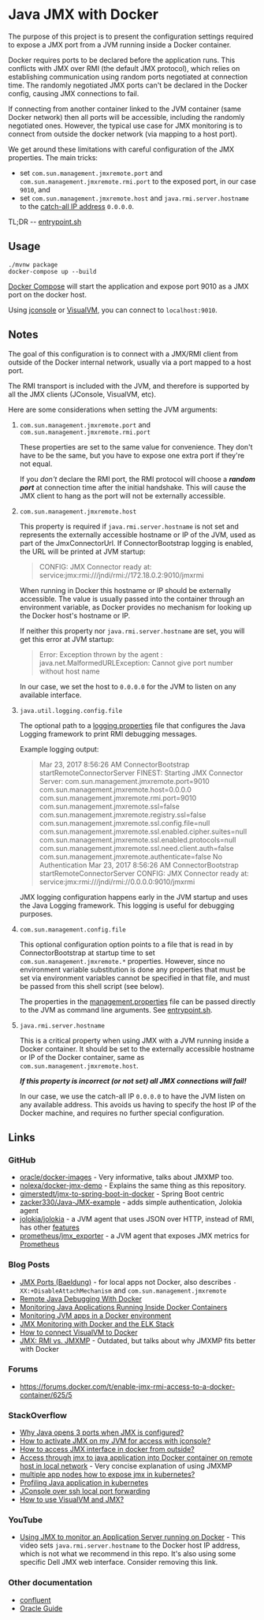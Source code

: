 # Java JMX with Docker

The purpose of this project is to present the configuration settings required to expose a JMX port from a JVM running inside a Docker container.

Docker requires ports to be declared before the application runs.  This conflicts with JMX over RMI (the default JMX protocol), which relies on establishing communication using random ports negotiated at connection time.  The randomly negotiated JMX ports can't be declared in the Docker config, causing JMX connections to fail.

If connecting from another container linked to the JVM container (same Docker network) then all ports will be accessible, including the randomly negotiated ones.  However, the typical use case for JMX monitoring is to connect from outside the docker network (via mapping to a host port).

We get around these limitations with careful configuration of the JMX properties.  The main tricks:
* set `com.sun.management.jmxremote.port` and `com.sun.management.jmxremote.rmi.port` to the exposed port, in our case `9010`, and
* set `com.sun.management.jmxremote.host` and `java.rmi.server.hostname` to the [catch-all IP address](https://en.wikipedia.org/wiki/0.0.0.0) `0.0.0.0`.

TL;DR -- [entrypoint.sh](https://github.com/cstroe/java-jmx-in-docker-sample-app/blob/master/bin/entrypoint.sh)

## Usage

    ./mvnw package
    docker-compose up --build

[Docker Compose](https://docs.docker.com/compose/install/) will start the application and expose port 9010 as a JMX port on the docker host.

Using [jconsole](doc/jconsole.md) or [VisualVM](https://visualvm.github.io/), you can connect to `localhost:9010`.

## Notes

The goal of this configuration is to connect with a JMX/RMI client
from outside of the Docker internal network, usually via a port
mapped to a host port. 

The RMI transport is included with the JVM, and therefore is supported
by all the JMX clients (JConsole, VisualVM, etc).

Here are some considerations when setting the JVM arguments:

1. `com.sun.management.jmxremote.port` and `com.sun.management.jmxremote.rmi.port`

   These properties are set to the same value for convenience.
   They don't have to be the same, but you have to expose one
   extra port if they're not equal.

   If you _don't_ declare the RMI port, the RMI protocol will choose
   a ***random port*** at connection time after the initial handshake.
   This will cause the JMX client to hang as the port will not
   be externally accessible.

2. `com.sun.management.jmxremote.host`

   This property is required if `java.rmi.server.hostname` is not set
   and represents the externally accessible hostname or IP of the
   JVM, used as part of the JmxConnectorUrl. If ConnectorBootstrap
   logging is enabled, the URL will be printed at JVM startup:

   > CONFIG: JMX Connector ready at: service:jmx:rmi:///jndi/rmi://172.18.0.2:9010/jmxrmi

   When running in Docker this hostname or IP should be
   externally accessible. The value is usually passed into
   the container through an environment variable, as Docker
   provides no mechanism for looking up the Docker host's
   hostname or IP.

   If neither this property nor `java.rmi.server.hostname` are set, you
   will get this error at JVM startup:

   > Error: Exception thrown by the agent : java.net.MalformedURLException: Cannot give port number without host name

   In our case, we set the host to `0.0.0.0` for the JVM to listen on any available interface.

3. `java.util.logging.config.file`

   The optional path to a [logging.properties](bin/logging.properties) file
   that configures the Java Logging framework to print RMI debugging messages.

   Example logging output:

   > Mar 23, 2017 8:56:26 AM ConnectorBootstrap startRemoteConnectorServer
   > FINEST: Starting JMX Connector Server:
   > 	com.sun.management.jmxremote.port=9010
   > 	com.sun.management.jmxremote.host=0.0.0.0
   > 	com.sun.management.jmxremote.rmi.port=9010
   > 	com.sun.management.jmxremote.ssl=false
   > 	com.sun.management.jmxremote.registry.ssl=false
   > 	com.sun.management.jmxremote.ssl.config.file=null
   > 	com.sun.management.jmxremote.ssl.enabled.cipher.suites=null
   > 	com.sun.management.jmxremote.ssl.enabled.protocols=null
   > 	com.sun.management.jmxremote.ssl.need.client.auth=false
   > 	com.sun.management.jmxremote.authenticate=false
   > 	No Authentication
   > Mar 23, 2017 8:56:26 AM ConnectorBootstrap startRemoteConnectorServer
   > CONFIG: JMX Connector ready at: service:jmx:rmi:///jndi/rmi://0.0.0.0:9010/jmxrmi
   
   JMX logging configuration happens early in the JVM startup and
   uses the Java Logging framework.  This logging is useful for debugging purposes.

4. `com.sun.management.config.file`

   This optional configuration option points to a file that
   is read in by ConnectorBootstrap at startup time
   to set `com.sun.management.jmxremote.*` properties.
   However, since no environment variable substitution is done
   any properties that must be set via environment variables
   cannot be specified in that file, and must be passed from this
   shell script (see below).
   
   The properties in the [management.properties](bin/management.properties)
   file can be passed directly to the JVM as command line arguments.
   See [entrypoint.sh](bin/entrypoint.sh).

5. `java.rmi.server.hostname`

   This is a critical property when using JMX with a JVM running 
   inside a Docker container.  It should be set to
   the externally accessible hostname or IP of the Docker container,
   same as `com.sun.management.jmxremote.host`.

   ***If this property is incorrect (or not set) all JMX connections will fail!***

   In our case, we use the catch-all IP `0.0.0.0` to have the JVM
   listen on any available address.  This avoids us having to specify
   the host IP of the Docker machine, and requires no further special
   configuration.

## Links

### GitHub

* [oracle/docker-images](https://github.com/oracle/docker-images/tree/master/OracleCoherence/docs/5.monitoring) - Very informative, talks about JMXMP too.
* [nolexa/docker-jmx-demo](https://github.com/nolexa/docker-jmx-demo) - Explains the same thing as this repository.
* [gimerstedt/jmx-to-spring-boot-in-docker](https://github.com/gimerstedt/jmx-to-spring-boot-in-docker) - Spring Boot centric
* [zacker330/Java-JMX-example](https://github.com/zacker330/Java-JMX-example) - adds simple authentication, Jolokia agent
* [jolokia/jolokia](https://github.com/jolokia/jolokia) - a JVM agent that uses JSON over HTTP, instead of RMI, has other [features](https://jolokia.org/features-nb.html)
* [prometheus/jmx\_exporter](https://github.com/prometheus/jmx_exporter) - a JVM agent that exposes JMX metrics for [Prometheus](https://github.com/prometheus/prometheus)

### Blog Posts

* [JMX Ports (Baeldung)](https://www.baeldung.com/jmx-ports) - for local apps not Docker, also describes `-XX:+DisableAttachMechanism` and `com.sun.management.jmxremote`
* [Remote Java Debugging With Docker](https://ptmccarthy.github.io/2014/07/24/remote-jmx-with-docker/)
* [Monitoring Java Applications Running Inside Docker Containers](http://www.jamasoftware.com/blog/monitoring-java-applications/)
* [Monitoring JVM apps in a Docker environment](http://mintbeans.com/jvm-monitoring-docker/)
* [JMX Monitoring with Docker and the ELK Stack](https://www.ivankrizsan.se/2015/09/27/jmx-monitoring-with-the-elk-stack/)
* [How to connect VisualVM to Docker](http://www.ethanjoachimeldridge.info/tech-blog/connect-visualvm-docker)
* [JMX: RMI vs. JMXMP](https://meteatamel.wordpress.com/2012/02/13/jmx-rmi-vs-jmxmp/) - Outdated, but talks about why JMXMP fits better with Docker

### Forums

* https://forums.docker.com/t/enable-jmx-rmi-access-to-a-docker-container/625/5

### StackOverflow

* [Why Java opens 3 ports when JMX is configured?](https://stackoverflow.com/questions/20884353/why-java-opens-3-ports-when-jmx-is-configured)
* [How to activate JMX on my JVM for access with jconsole?](http://stackoverflow.com/questions/856881/how-to-activate-jmx-on-my-jvm-for-access-with-jconsole)
* [How to access JMX interface in docker from outside?](http://stackoverflow.com/questions/31257968/how-to-access-jmx-interface-in-docker-from-outside)
* [Access through jmx to java application into Docker container on remote host in local network](http://serverfault.com/questions/789976/access-through-jmx-to-java-application-into-docker-container-on-remote-host-in-l) - Very concise explanation of using JMXMP
* [multiple app nodes how to expose jmx in kubernetes?](https://stackoverflow.com/questions/35184558/multiple-app-nodes-how-to-expose-jmx-in-kubernetes/39927197#39927197)
* [Profiling Java application in kubernetes](https://stackoverflow.com/questions/41720185/profiling-java-application-in-kubernetes?noredirect=1&lq=1)
* [JConsole over ssh local port forwarding](https://stackoverflow.com/questions/15093376/jconsole-over-ssh-local-port-forwarding)
* [How to use VisualVM and JMX?](https://stackoverflow.com/questions/30104142/how-to-use-visualvm-and-jmx)

### YouTube

* [Using JMX to monitor an Application Server running on Docker](https://www.youtube.com/watch?v=tVL3hkA149o) - This video sets `java.rmi.server.hostname` to the Docker host IP address, which is not what we recommend in this repo.  It's also using some specific Dell JMX web interface.  Consider removing this link.

### Other documentation

* [confluent](http://docs.confluent.io/3.0.1/cp-docker-images/docs/operations/monitoring.html#using-jmx)
* [Oracle Guide](https://docs.oracle.com/javase/8/docs/technotes/guides/management/agent.html)
